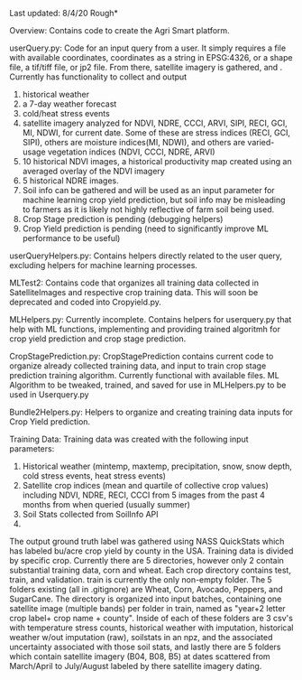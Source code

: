 Last updated: 8/4/20
Rough*

Overview: 
Contains code to create the Agri Smart platform.




userQuery.py:
Code for an input query from a user. It simply requires a file with available coordinates, coordinates as a string in EPSG:4326, or a shape file, a tif/tiff file, or jp2 file. From there, satellite imagery is gathered, and . 
Currently has functionality to collect and output 
1. historical weather
2. a 7-day weather forecast
3. cold/heat stress events 
4. satellite imagery analyzed for NDVI, NDRE, CCCI, ARVI, SIPI, RECI, GCI, MI, NDWI, for current date. Some of these are stress indices (RECI, GCI, SIPI), others are moisture indices(MI, NDWI), and others are varied-usage vegetation indices (NDVI, CCCI, NDRE, ARVI)
5.  10 historical NDVI images, a historical productivity map created using an averaged overlay of the NDVI imagery
6. 5 historical NDRE images.
7. Soil info can be gathered and will be used as an input parameter for machine learning crop yield prediction, but soil info may be misleading to farmers as it is likely not highly reflective of farm soil being used.
8. Crop Stage prediction is pending (debugging helpers)
9. Crop Yield prediction is pending (need to significantly improve ML performance to be useful)

userQueryHelpers.py:
Contains helpers directly related to the user query, excluding helpers for machine learning processes. 




MLTest2:
Contains code that organizes all training data collected in SatelliteImages and respective crop training data. This will soon be deprecated and coded into Cropyield.py.

MLHelpers.py:
Currently incomplete. Contains helpers for userquery.py that help with ML functions, implementing and providing trained algoritmh for crop yield prediction and crop stage prediction.

CropStagePrediction.py:
CropStagePrediction contains current code to organize already collected training data, and input to train crop stage prediction training algorithm. Currently functional with available files. ML Algorithm to be tweaked, trained, and saved for use in MLHelpers.py to be used in Userquery.py



Bundle2Helpers.py:
Helpers to organize and creating training data inputs for Crop Yield prediction.








Training Data:
Training data was created with the following input parameters:
1. Historical weather (mintemp, maxtemp, precipitation, snow, snow depth, cold stress events, heat stress events)
2. Satellite crop indices (mean and quartile of collective crop values) including NDVI, NDRE, RECI, CCCI from 5 images from the past 4 months from when queried (usually summer)
3. Soil Stats collected from SoilInfo API
4. 

The output ground truth label was gathered using NASS QuickStats which has labeled bu/acre crop yield by county in the USA. 
Training data is divided by specific crop. Currently there are 5 directories, however only 2 contain substantial training data, corn and wheat. Each crop directory contains test, train, and validation. train is currently the only non-empty folder. 
The 5 folders existing (all in .gitignore) are Wheat, Corn, Avocado, Peppers, and SugarCane.
The directory is organized into input batches, containing one satellite image (multiple bands) per folder in train, named as "year+2 letter crop label+ crop name + county". 
Inside of each of these folders are 3 csv's with temperature stress counts, historical weather with imputation, historical weather w/out imputation (raw), soilstats in an npz, and the associated uncertainty associated with those soil stats, and lastly there are 5 folders which contain satellite imagery (B04, B08, B5) at dates scattered from March/April to July/August labeled by there satellite imagery dating. 







